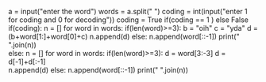a = input("enter the word")
words = a.split(" ")
coding = int(input("enter 1 for coding and 0 for decoding"))
coding = True if(coding == 1 ) else False
if(coding):
  n = []
  for word in words:
    if(len(word)>=3):
     b = "oih"
     c = "yda"
     d = (b+word[1:]+word[0]+c) 
     n.append(d) 
    else:
      n.append(word[::-1])
  print(" ".join(n))    
else:
  n = []
  for word in words:
    if(len(word)>=3):
     d = word[3:-3]
     d = d[-1]+d[:-1]    
     n.append(d) 
    else:
      n.append(word[::-1])
  print(" ".join(n))
